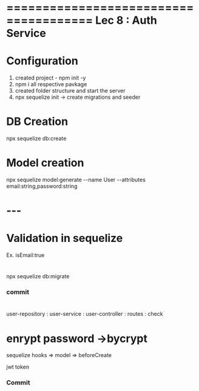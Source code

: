 ======================================
Lec 8 : Auth Service  
======================================

# Configuration
1. created project - npm init -y
2. npm i all respective pavkage
3. created folder structure and start the server
4. npx sequelize init -> create migrations and seeder


# DB Creation
npx sequelize db:create

# Model creation
npx sequelize model:generate --name User --attributes email:string,password:string

# ---

# Validation in sequelize
Ex. isEmail:true

# 
npx sequelize db:migrate

### commit #################################

#
user-repository : 
user-service :
user-controller :
routes :
check


# enrypt password ->bycrypt

sequelize hooks => model => beforeCreate

jwt token

### Commit #################################

